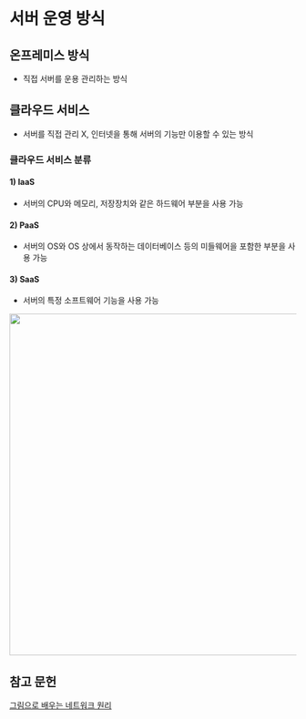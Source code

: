 # 서버 운영 방식
## 온프레미스 방식
- 직접 서버를 운용 관리하는 방식

## 클라우드 서비스
- 서버를 직접 관리 X, 인터넷을 통해 서버의 기능만 이용할 수 있는 방식

### 클라우드 서비스 분류
#### 1) IaaS
- 서버의 CPU와 메모리, 저장장치와 같은 하드웨어 부분을 사용 가능
#### 2) PaaS
- 서버의 OS와 OS 상에서 동작하는 데이터베이스 등의 미들웨어을 포함한 부분을 사용 가능
#### 3) SaaS
- 서버의 특정 소프트웨어 기능을 사용 가능

<img src="https://github.com/MoMoon-LKH/TIL/assets/66755342/de52920a-5bb5-4565-9b56-19661f97a8aa" width="600">



## 참고 문헌
[그림으로 배우는 네트워크 원리](https://product.kyobobook.co.kr/detail/S000000555413)
